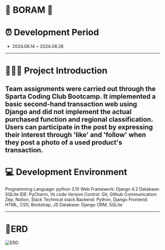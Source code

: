 # 🪷 BORAM 🪷

# ⏰ Development Period
- 2024.08.14 ~ 2024.08.28
----
# 👩🏻‍💻 Project Introduction

Team assignments were carried out through the Sparta Coding Club Bootcamp.
It implemented a basic second-hand transaction web using Django and did not implement the actual purchased function and regional classification.
Users can participate in the post by expressing their interest through 'like' and 'follow' when they post a photo of a used product's transaction.
----
# 💻 Development Environment

Programming Language: python 3.10
Web Framework: Django 4.2
Database: SQLite
IDE: PyCharm, Vs code
Version Control: Git, Github
Communication: Zep, Notion, Slack
Technical stack
Backend: Python, Django
Frontend: HTML, CSS, Bootstrap, JS
Database: Django ORM, SQLite



----
# 📄ERD
![ERD](https://github.com/user-attachments/assets/00db2583-9f10-4420-88e5-e1baefadeadb)

